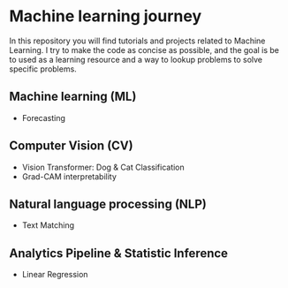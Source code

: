 # Machine learning journey
In this repository you will find tutorials and projects related to Machine Learning. 
I try to make the code as concise as possible, and the goal is be to used as a learning resource and a way to lookup problems to solve specific problems.

## Machine learning (ML)
- Forecasting


## Computer Vision (CV)
- Vision Transformer: Dog & Cat Classification
- Grad-CAM interpretability

## Natural language processing (NLP)
- Text Matching
## Analytics Pipeline & Statistic Inference
- Linear Regression